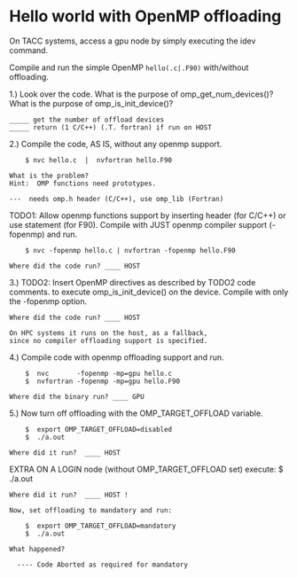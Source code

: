 # Hello world with OpenMP offloading

On TACC systems, access a gpu node by simply executing the idev command.

Compile and run the simple OpenMP `hello(.c|.F90)` with/without offloading.

1.) Look over the code.
    What is the purpose of omp_get_num_devices()?
    What is the purpose of omp_is_init_device()?
    
    _____ get the number of offload devices
    _____ return (1 C/C++) (.T. fortran) if run on HOST

2.) Compile the code, AS IS, without any openmp support.

        $ nvc hello.c  |  nvfortran hello.F90

    What is the problem?
    Hint:  OMP functions need prototypes.

    ---  needs omp.h header (C/C++), use omp_lib (Fortran)

 TODO1:
    Allow openmp functions support by
    inserting header (for C/C++) or use statement (for F90).
    Compile with JUST openmp compiler support (-fopenmp) and run.
                   
        $ nvc -fopenmp hello.c | nvfortran -fopenmp hello.F90

    Where did the code run? ____ HOST

3.)
 TODO2:
    Insert OpenMP directives as described by TODO2 code comments.
    to execute omp_is_init_device() on the device.
    Compile with only the -fopenmp option.

    Where did the code run? ____ HOST

    On HPC systems it runs on the host, as a fallback, 
    since no compiler offloading support is specified.

4.) Compile code with openmp offloading support and run.

        $  nvc       -fopenmp -mp=gpu hello.c
        $  nvfortran -fopenmp -mp=gpu hello.F90

    Where did the binary run? ____ GPU
                            
5.) Now turn off offloading with the OMP_TARGET_OFFLOAD variable.

        $  export OMP_TARGET_OFFLOAD=disabled
        $  ./a.out

    Where did it run?  ____ HOST

  EXTRA
    ON A LOGIN node (without OMP_TARGET_OFFLOAD set)
    execute:
        $ ./a.out

    Where did it run?  ____ HOST !

    Now, set offloading to mandatory and run:

        $  export OMP_TARGET_OFFLOAD=mandatory
        $  ./a.out

    What happened? 

      ---- Code Aborted as required for mandatory
